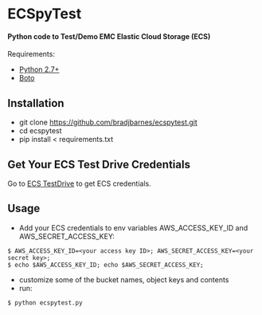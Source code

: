 # ECSpyTest

#### Python code to Test/Demo EMC Elastic Cloud Storage (ECS)

Requirements: 
* [Python 2.7+](https://www.python.org)
* [Boto](https://github.com/boto/boto)

## Installation
* git clone https://github.com/bradjbarnes/ecspytest.git
* cd ecspytest
* pip install < requirements.txt

## Get Your ECS Test Drive Credentials

Go to [ECS TestDrive](https://portal.ecstestdrive.com) to get ECS credentials.

## Usage

* Add your ECS credentials to env variables AWS_ACCESS_KEY_ID and AWS_SECRET_ACCESS_KEY:
```
$ AWS_ACCESS_KEY_ID=<your access key ID>; AWS_SECRET_ACCESS_KEY=<your secret key>;
$ echo $AWS_ACCESS_KEY_ID; echo $AWS_SECRET_ACCESS_KEY;
``` 
* customize some of the bucket names, object keys and contents  
* run: 
``` 
$ python ecspytest.py
```
